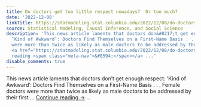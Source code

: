 ```yaml
---
title: Do doctors get too little respect nowadays?  Or too much?
date: '2022-12-08'
linkTitle: https://statmodeling.stat.columbia.edu/2022/12/08/do-doctors-get-too-little-respect-nowadays-or-too-much/
source: Statistical Modeling, Causal Inference, and Social Science
description: 'This news article laments that doctors don&#8217;t get enough respect:
  ‘Kind of Awkward’: Doctors Find Themselves on a First-Name Basis . . . Female doctors
  were more than twice as likely as male doctors to be addressed by their first &#8230;
  <a href="https://statmodeling.stat.columbia.edu/2022/12/08/do-doctors-get-too-little-respect-nowadays-or-too-much/">Continue
  reading <span class="meta-nav">&#8594;</span></a> ...'
disable_comments: true
---
```

This news article laments that doctors don&#8217;t get enough respect: ‘Kind of Awkward’: Doctors Find Themselves on a First-Name Basis . . . Female doctors were more than twice as likely as male doctors to be addressed by their first &#8230; <a href="https://statmodeling.stat.columbia.edu/2022/12/08/do-doctors-get-too-little-respect-nowadays-or-too-much/">Continue reading <span class="meta-nav">&#8594;</span></a> ...